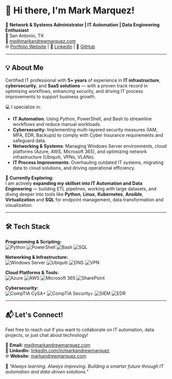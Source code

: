 # 👋 Hi there, I'm Mark Marquez!

🎯 **Network & Systems Administrator | IT Automation | Data Engineering Enthusiast**  
📍 San Antonio, TX  
📧 [me@markandrewmarquez.com](mailto:me@markandrewmarquez.com)  
🌐 [Portfolio Website](https://markandrewmarquez.com/portfolio) | 💼 [LinkedIn](https://www.linkedin.com/in/markandrewmarquez) | 🐙 [GitHub](https://github.com/marky224)  

---

## 💡 About Me

Certified IT professional with **5+ years** of experience in **IT infrastructure**, **cybersecurity**, and **SaaS solutions** — with a proven track record in optimizing workflows, enhancing security, and driving IT process improvements to support business growth.

💻 I specialize in:
- **IT Automation**: Using Python, PowerShell, and Bash to streamline workflows and reduce manual workloads.
- **Cybersecurity**: Implementing multi-layered security measures (IAM, MFA, EDR, Backups) to comply with Cyber Insurance requirements and safeguard data.
- **Networking & Systems**: Managing Windows Server environments, cloud platforms (Azure, AWS, Microsoft 365), and optimizing network infrastructure (Ubiquiti, VPNs, VLANs).
- **IT Process Improvements**: Overhauling outdated IT systems, migrating data to cloud solutions, and driving operational efficiency.

🚀 **Currently Exploring**:  
I am actively **expanding my skillset into IT Automation and Data Engineering** — building ETL pipelines, working with large datasets, and diving deeper into tools like **Python**, **Linux**, **Kubernetes**, **Ansible**, **Virtualization** and **SQL** for endpoint management, data transformation and visualization.

---

## 🛠️ Tech Stack

**Programming & Scripting:**  
![Python](https://img.shields.io/badge/-Python-3776AB?style=flat-square&logo=python&logoColor=white) ![PowerShell](https://img.shields.io/badge/-PowerShell-5391FE?style=flat-square&logo=powershell&logoColor=white) ![Bash](https://img.shields.io/badge/-Bash-4EAA25?style=flat-square&logo=gnubash&logoColor=white) ![SQL](https://img.shields.io/badge/-SQL-CC2927?style=flat-square&logo=sql&logoColor=white)  

**Networking & Infrastructure:**  
![Windows Server](https://img.shields.io/badge/-Windows%20Server-0078D6?style=flat-square&logo=windows&logoColor=white) ![Ubiquiti](https://img.shields.io/badge/-Ubiquiti-29ABE2?style=flat-square&logo=ubiquiti&logoColor=white) ![DNS](https://img.shields.io/badge/-DNS-0078D6?style=flat-square&logo=windows&logoColor=white) ![VPN](https://img.shields.io/badge/-VPN-0081C6?style=flat-square&logo=wireguard&logoColor=white)  

**Cloud Platforms & Tools:**  
![Azure](https://img.shields.io/badge/-Azure-0078D4?style=flat-square&logo=microsoftazure&logoColor=white) ![AWS](https://img.shields.io/badge/-AWS-232F3E?style=flat-square&logo=amazonaws&logoColor=white) ![Microsoft 365](https://img.shields.io/badge/-Microsoft%20365-D83B01?style=flat-square&logo=microsoftoffice&logoColor=white) ![SharePoint](https://img.shields.io/badge/-SharePoint-0078D4?style=flat-square&logo=microsoftsharepoint&logoColor=white)  

**Cybersecurity:**  
![CompTIA CySA+](https://img.shields.io/badge/-CySA+-2A3B8F?style=flat-square&logo=comptia&logoColor=white) ![CompTIA Security+](https://img.shields.io/badge/-Security+-2A3B8F?style=flat-square&logo=comptia&logoColor=white) ![SIEM](https://img.shields.io/badge/-SIEM-2C3E50?style=flat-square) ![EDR](https://img.shields.io/badge/-EDR-2C3E50?style=flat-square)

---

## 📬 Let's Connect!

Feel free to reach out if you want to collaborate on IT automation, data projects, or just chat about technology!

📧 **Email:** [me@markandrewmarquez.com](mailto:me@markandrewmarquez.com)  
💼 **LinkedIn:** [linkedin.com/in/markandrewmarquez](https://www.linkedin.com/in/markandrewmarquez)  
🌐 **Website:** [markandrewmarquez.com](https://markandrewmarquez.com)  

🚀 *"Always learning. Always improving. Building a smarter future through IT automation and data-driven solutions."*
